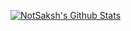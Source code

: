 [![NotSaksh's Github Stats](https://github-readme-stats.vercel.app/api?username=NotSaksh-B&include_all_commits=true&count_private=true&show_icons=true&line_height=20&title_color=FFFFFF&icon_color=FFFFFF&text_color=FFFFFF&bg_color=0D1117)](https://github.com/NotSaksh/github-readme-stats)
